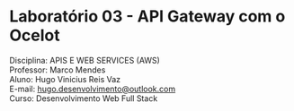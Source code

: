 # Laboratório 03 - API Gateway com o Ocelot
Disciplina: APIS E WEB SERVICES (AWS)<br/>
Professor: Marco Mendes<br/>
Aluno: Hugo Vinicius Reis Vaz<br/>
E-mail: hugo.desenvolvimento@outlook.com<br/>
Curso: Desenvolvimento Web Full Stack<br/>
